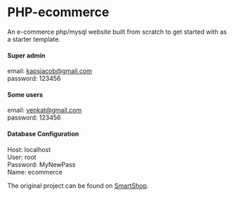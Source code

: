 # PHP-ecommerce
An e-commerce php/mysql website built from scratch to get started with as a starter template.

<h4> Super admin </h4> 

email: kapsjacob@gmail.com<br>
password: 123456

<h4>  Some users </h4> 

email: venkat@gmail.com<br>
password: 123456

<h4>Database Configuration</h4> 
Host: localhost<br>
User: root<br>
Password: MyNewPass<br>
Name: ecommerce


The original project can be found on [SmartShop](https://github.com/smakosh/Smartshop).
